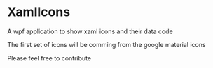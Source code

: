 # XamlIcons
A wpf application to show xaml icons and their data code

The first set of icons will be comming from the google material icons

Please feel free to contribute
